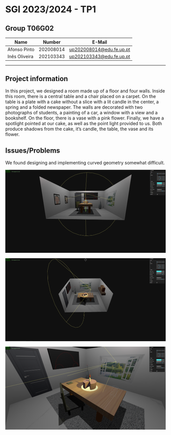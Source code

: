 # SGI 2023/2024 - TP1

## Group T06G02

| Name             | Number    | E-Mail                   |
| ---------------- | --------- | ------------------------ |
| Afonso Pinto     | 202008014 | up202008014@edu.fe.up.pt |
| Inês Oliveira    | 202103343 | up202103343@edu.fe.up.pt |

----
## Project information

In this project, we designed a room made up of a floor and four walls. Inside this room, there is a central table and a chair placed on a carpet. On the table is a plate with a cake without a slice with a lit candle in the center, a spring and a folded newspaper.
The walls are decorated with two photographs of students, a painting of a car, a window with a view and a bookshelf.
On the floor, there is a vase with a pink flower. 
Finally, we have a spotlight pointed at our cake, as well as the point light provided to us. Both produce shadows from the cake, it’s candle, the table, the vase and its flower.

## Issues/Problems

We found designing and implementing curved geometry somewhat difficult.


![Screenshot 1](screenshots/Screenshot_1.png)

![Screenshot 2](screenshots/Screenshot_2.png)

![Screenshot 3](screenshots/Screenshot_3.png)
